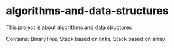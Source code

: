 # algorithms-and-data-structures
This project is about algorithms and data structures

Contains:
BinaryTree, Stack based on links, Stack based on array
